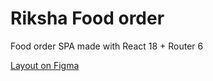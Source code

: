 # Riksha Food order

Food order SPA made with React 18 + Router 6

[Layout on Figma](https://www.figma.com/file/81Xkky5HxwCRYin9PtpLiD/Riksha?node-id=1%3A3)
